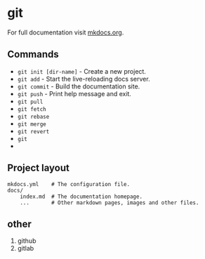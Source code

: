 # git

For full documentation visit [mkdocs.org](https://www.mkdocs.org).

## Commands

* `git init [dir-name]` - Create a new project.
* `git add` - Start the live-reloading docs server.
* `git commit` - Build the documentation site.
* `git push` - Print help message and exit.
* `git pull`
* `git fetch`
* `git rebase`
* `git merge`
* `git revert`
* `git `
* 

## Project layout

    mkdocs.yml    # The configuration file.
    docs/
        index.md  # The documentation homepage.
        ...       # Other markdown pages, images and other files.



## other

1. github
2. gitlab